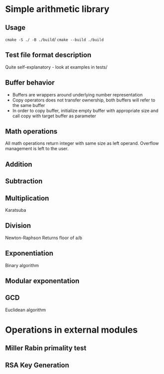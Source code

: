 # Simple arithmetic library
## Usage
`cmake -S ./ -B ./build`/
`cmake --build ./build`
## Test file format description
Quite self-explanatory - look at examples in tests/
## Buffer behavior
- Buffers are wrappers around underlying number representation
- Copy operators does not transfer ownership, both buffers will refer to the same buffer
- In order to copy buffer, initialize empty buffer with appropriate size and call copy with target buffer as parameter 
## Math operations
All math operations return integer with same size as left operand.
Overflow management is left to the user.
## Addition
## Subtraction
## Multiplication
Karatsuba
## Division
Newton-Raphson
Returns floor of a/b
## Exponentiation
Binary algorithm
## Modular exponentation
## GCD
Euclidean algorithm
# Operations in external modules
## Miller Rabin primality test
## RSA Key Generation
